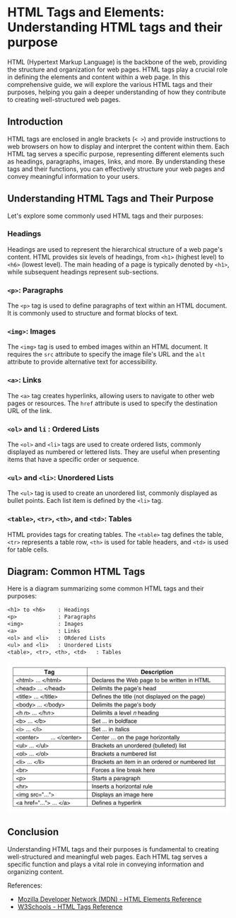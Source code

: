 # HTML Tags and Elements: Understanding HTML tags and their purpose

HTML (Hypertext Markup Language) is the backbone of the web, providing the structure and organization for web pages. HTML tags play a crucial role in defining the elements and content within a web page. In this comprehensive guide, we will explore the various HTML tags and their purposes, helping you gain a deeper understanding of how they contribute to creating well-structured web pages.

## Introduction

HTML tags are enclosed in angle brackets (`< >`) and provide instructions to web browsers on how to display and interpret the content within them. Each HTML tag serves a specific purpose, representing different elements such as headings, paragraphs, images, links, and more. By understanding these tags and their functions, you can effectively structure your web pages and convey meaningful information to your users.

## Understanding HTML Tags and Their Purpose

Let's explore some commonly used HTML tags and their purposes:

### Headings

Headings are used to represent the hierarchical structure of a web page's content. HTML provides six levels of headings, from `<h1>` (highest level) to `<h6>` (lowest level). The main heading of a page is typically denoted by `<h1>`, while subsequent headings represent sub-sections.

### `<p>`: Paragraphs

The `<p>` tag is used to define paragraphs of text within an HTML document. It is commonly used to structure and format blocks of text.

### `<img>`: Images

The `<img>` tag is used to embed images within an HTML document. It requires the `src` attribute to specify the image file's URL and the `alt` attribute to provide alternative text for accessibility.

### `<a>`: Links

The `<a>` tag creates hyperlinks, allowing users to navigate to other web pages or resources. The `href` attribute is used to specify the destination URL of the link.

### `<ol>` and `li` : Ordered Lists

The `<ol>` and `<li>` tags are used to create ordered lists, commonly displayed as numbered or lettered lists. They are useful when presenting items that have a specific order or sequence.

### `<ul>` and `<li>`: Unordered Lists

The `<ul>` tag is used to create an unordered list, commonly displayed as bullet points. Each list item is defined by the `<li>` tag.

### `<table>`, `<tr>`, `<th>`, and `<td>`: Tables

HTML provides tags for creating tables. The `<table>` tag defines the table, `<tr>` represents a table row, `<th>` is used for table headers, and `<td>` is used for table cells.

## Diagram: Common HTML Tags

Here is a diagram summarizing some common HTML tags and their purposes:

```
<h1> to <h6>    : Headings
<p>             : Paragraphs
<img>           : Images
<a>             : Links
<ol> and <li>   : ORdered Lists
<ul> and <li>   : Unordered Lists
<table>, <tr>, <th>, <td>   : Tables
```

![HTML Tags Diagram](../images/lesson%202/html-tags-and-elements.jpg)

## Conclusion

Understanding HTML tags and their purposes is fundamental to creating well-structured and meaningful web pages. Each HTML tag serves a specific function and plays a vital role in conveying information and organizing content.

References:
- [Mozilla Developer Network (MDN) - HTML Elements Reference](https://developer.mozilla.org/en-US/docs/Web/HTML/Element)
- [W3Schools - HTML Tags Reference](https://www.w3schools.com/tags/)
